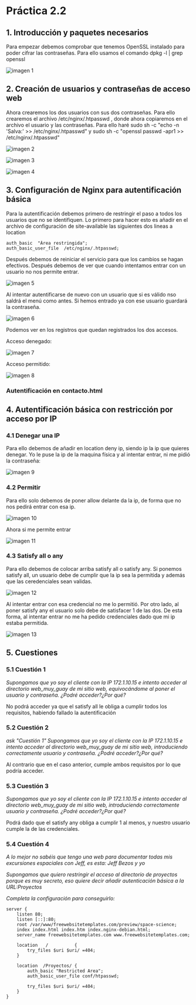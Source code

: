 # Práctica 2.2

## 1. Introducción y paquetes necesarios
Para empezar debemos comprobar que tenemos OpenSSL instalado para poder cifrar las contraseñas. Para ello usamos el comando  dpkg  -l  |  grep  openssl

![imagen 1](assets/images/1.png)

## 2. Creación de usuarios y contraseñas de acceso web

Ahora crearemos los dos usuarios con sus dos contraseñas. Para ello crearemos el archivo /etc/nginx/.htpasswd , donde ahora copiaremos en el archivo el usuario y las contraseñas. Para ello haré sudo  sh  -c  "echo -n 'Salva:' >> /etc/nginx/.htpasswd" y sudo  sh  -c  "openssl passwd -apr1 >> /etc/nginx/.htpasswd"

![imagen 2](assets/images/2.png)

![imagen 3](assets/images/3.png)

![imagen 4](assets/images/5.png)

## 3. Configuración de Nginx para autentificación básica

Para la autentificación debemos primero de restringir el paso a todos los usuarios que no se identifiquen. Lo primero para hacer esto es añadir en el archivo de configuración de site-available las siguientes dos lineas a location

```
auth_basic  "Área restringida";
auth_basic_user_file  /etc/nginx/.htpasswd;
```

Después debemos de reiniciar el servicio para que los cambios se hagan efectivos. Después debemos de ver que cuando intentamos entrar con un usuario no nos permite entrar. 

![imagen 5](assets/images/7.png)

Al intentar autentificarse de nuevo con un usuario que si es válido nso saldrá el menú como antes. Si hemos entrado ya con ese usuario guardará la contraseña.

![imagen 6](assets/images/8.png)

Podemos ver en los registros que quedan registrados los dos accesos.

Acceso denegado:

![imagen 7](assets/images/9.png)

Acceso permitido:

![imagen 8 ](assets/images/10.png)

### Autentificación en contacto.html

## 4. Autentificación básica con restricción por acceso por IP

### 4.1 Denegar una IP
Para ello debemos de añadir en location deny ip, siendo ip la ip que quieres denegar. Yo le puse la ip de la maquina física y al intentar entrar, ni me pidió la contraseña:

![imagen 9](assets/images/11.png)

### 4.2 Permitir 
Para ello solo debemos de poner allow delante da la ip, de forma que no nos pedirá entrar con esa ip.

![imagen 10](assets/images/12.png)

Ahora si me permite entrar

![imagen 11](assets/images/13.png)

### 4.3 Satisfy all o any

Para ello debemos de colocar arriba satisfy all o satisfy any. Si ponemos satisfy all, un usuario debe de cumplir que la ip sea la permitida y además que las ceredenciales sean validas. 

![imagen 12](assets/images/15.png)

Al intentar entrar con esa credencial no me lo permitió. Por otro lado, al poner satisfy any el usuario solo debe de satisfacer 1 de las dos. De esta forma, al intentar entrar no me ha pedido credenciales dado que mi ip estaba permitida.

![imagen 13](assets/images/14.png)

## 5. Cuestiones
### 5.1 Cuestión 1

*Supongamos que yo soy el cliente con la IP 172.1.10.15 e intento acceder al directorio web_muy_guay de mi sitio web, equivocándome al poner el usuario y contraseña. ¿Podré acceder?¿Por qué?*

No podrá acceder ya que el satisfy all le obliga a cumplir todos los requisitos, habiendo fallado la autentificación

### 5.2 Cuestión 2

*ask "Cuestión 1" Supongamos que yo soy el cliente con la IP 172.1.10.15 e intento acceder al directorio web_muy_guay de mi sitio web, introduciendo correctamente usuario y contraseña. ¿Podré acceder?¿Por qué?*

Al contrario que en el caso anterior, cumple ambos requisitos por lo que podría acceder.
### 5.3 Cuestión 3

*Supongamos que yo soy el cliente con la IP 172.1.10.15 e intento acceder al directorio web_muy_guay de mi sitio web, introduciendo correctamente usuario y contraseña. ¿Podré acceder?¿Por qué?*

Podrá dado que el satisfy any obliga a cumplir 1 al menos, y nuestro usuario cumple la de las credenciales.

### 5.4 Cuestión 4

*A lo mejor no sabéis que tengo una web para documentar todas mis excursiones espaciales con Jeff, es esta: Jeff Bezos y yo*

*Supongamos que quiero restringir el acceso al directorio de proyectos porque es muy secreto, eso quiere decir añadir autenticación básica a la URL:Proyectos*

*Completa la configuración para conseguirlo:*

```
server {
    listen 80;
    listen [::]:80;
    root /var/www/freewebsitetemplates.com/preview/space-science;
    index index.html index.htm index.nginx-debian.html;
    server_name freewebsitetemplates.com www.freewebsitetemplates.com;

    location   /          {
        try_files $uri $uri/ =404;
    }

    location  /Proyectos/ {
        auth_basic "Restricted Area";
        auth_basic_user_file conf/htpasswd;

        try_files $uri $uri/ =404;
    }
}

```
